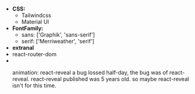 <ul>
  <li><b>CSS:</b>
    <ul>
         <li>Tailwindcss</li>
        <li>Material UI</li>
    </ul>
  </li>
  <li><b>FontFamily:</b>
    <ul>
         <li>sans: ['Graphik', 'sans-serif']</li>
        <li> serif: ['Merriweather', 'serif']</li>
    </ul>
  </li>
  <li><b>extranal</b>
    <li>react-router-dom</li>
    <li> </li>
  </li>
  
  animation: react-reveal
  a bug lossed half-day, the bug was of react-reveal. react-reveal published was 5 years old. so maybe react-reveal isn't for this time.

</ul>
